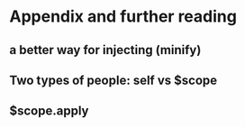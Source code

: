 # Appendix and further reading

## a better way for injecting (minify) 

## Two types of people: self vs $scope

## $scope.apply